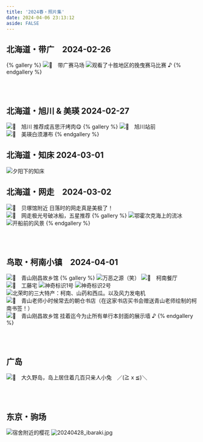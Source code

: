 ```yaml
---
title: '2024春・照片集'
date: 2024-04-06 23:13:12
aside: FALSE
---
```

## 北海道・带广　2024-02-26
{% gallery %}
![📍　带广赛马场](https://s2.loli.net/2024/04/07/H3GxbBWmCuQ4Zzs.jpg)
![观看了十胜地区的挽曳赛马比赛 ♪](https://s2.loli.net/2024/04/07/XluJWg7LxRnwmdf.jpg)
{% endgallery %}

<br>
<br>

## 北海道・旭川 & 美瑛 2024-02-27
![📍　旭川 推荐成吉思汗烤肉😋](https://s2.loli.net/2024/04/08/aN9H7rLjm8YkFDw.jpg)
{% gallery %}
![📍　旭川站前](https://s2.loli.net/2024/04/08/sVL5qCb29D7Xprj.jpg)
![📍　美瑛白须瀑布](https://s2.loli.net/2024/04/08/DAc3YNBiUbQzPSt.jpg)
{% endgallery %}

## 北海道・知床 2024-03-01
![夕阳下的知床](https://s2.loli.net/2024/04/08/mXtuqn8CvZDaIHG.jpg)

## 北海道・网走　2024-03-02
![📍　贝塚馆附近 日落时的网走真是美极了！](https://s2.loli.net/2024/04/06/rT2d8hK7btJAsD6.jpg)
![📍　网走极光号破冰船，五星推荐](https://s2.loli.net/2024/04/07/J9NFf3u1PKRtZXU.jpg)
{% gallery %}
![鄂霍次克海上的流冰](https://s2.loli.net/2024/04/07/TYJmWkxqN1tl3P7.jpg)
![开船前的风景](https://s2.loli.net/2024/04/07/OZR3dsgk7N9WJYF.jpg)
{% endgallery %}



<br>
<br>

## 鸟取・柯南小镇　2024-04-01
![📍　青山刚昌故乡馆](https://s2.loli.net/2024/04/06/2QrRS6gBeLDOKdT.jpg)
{% gallery %}
![万恶之源（笑）](https://s2.loli.net/2024/04/06/AWtHz2Nf1oXcT95.jpg)
![📍　柯南餐厅](https://s2.loli.net/2024/04/06/ijQPeXfVEgnWodB.jpg)
![📍　工藤宅](https://s2.loli.net/2024/04/06/VjPyJ7xKMGAHoWQ.jpg)
![神奇标识1号](https://s2.loli.net/2024/04/06/PXEY8zRZku2SdIQ.jpg)
![神奇标识2号](https://s2.loli.net/2024/04/06/Sv1AW5qjbticdYm.jpg)
![北荣町的三大特产：柯南、山药和西瓜。以及风力发电机](https://s2.loli.net/2024/04/06/rFDqui68lRTt9bX.jpg)
![📍　青山老师小时候常去的朝仓书店（在这家书店买书会赠送青山老师绘制的柯南书签！）](https://s2.loli.net/2024/04/06/oiZtVUueBQw4cX9.jpg)
![📍　青山刚昌故乡馆 挂着迄今为止所有单行本封面的展示墙 ♪](https://s2.loli.net/2024/04/08/LpyUvjixfgmN7YS.jpg)
{% endgallery %}

<br>
<br>

## 广岛
![📍　大久野岛，岛上居住着几百只亲人小兔　／(≧ x ≦)＼](https://s2.loli.net/2024/04/06/9rBK48gxyeokjaA.jpg)


<br>
<br>

## 东京・驹场

![宿舍附近的樱花](https://s2.loli.net/2024/04/16/Uy3FulhA9t6eoZC.jpg)
![20240428_ibaraki.jpg](https://s2.loli.net/2024/04/30/OLozk7AmRl9xPcq.jpg)

